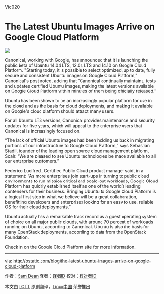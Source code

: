   Vic020

The Latest Ubuntu Images Arrive on Google Cloud Platform
================================================================================
![](http://ostatic.com/files/images/ubuntu_image_5.png)

Canonical, working with Google, has announced that it is launching the public beta of Ubuntu 14.04 LTS, 12.04 LTS and 14.10 on Google Cloud Platform. "Starting today, it is possible to select optimized, up to date, fully secure and consistent Ubuntu images on Google Cloud Platform," Canonical's post noted, adding that "Canonical continually maintains, tests and updates certified Ubuntu images, making the latest versions available on Google Cloud Platform within minutes of them being officially released."

Ubuntu has been shown to be an increasingly popular platform for use in the cloud and as the basis for cloud deployments, and making it available on Google's cloud platform should attract many users. 

For all Ubuntu LTS versions, Canonical provides maintenance and security updates for five years, which will appeal to the enterprise users that Canonical is increasingly focused on.

“The lack of official Ubuntu images had been holding us back in migrating portions of our infrastructure to Google Cloud Platform,” says Sebastian Stadil, founder of the leading open source cloud management platform, Scalr. “We are pleased to see Ubuntu technologies be made available to all our enterprise customers.” 

Federico Lucifredi, Certified Public Cloud product manager said, in a statement: “As more enterprises join start-ups in turning to public cloud environments to run mission critical and scale-out workloads, Google Cloud Platform has quickly established itself as one of the world’s leading contenders for their business. Bringing Ubuntu to Google Cloud Platform is a logical first step in what we believe will be a great collaboration, benefitting developers and enterprises looking for an easy to use, reliable OS for their cloud deployments.”

Ubuntu actually has a remarkable track record as a guest operating system of choice on all major public clouds, with around 70 percent of workloads running on Ubuntu, according to Canonical. Ubuntu is also the basis for many OpenStack deployments, according to data from the OpenStack Foundation.

Check in on the [Google Cloud Platform][1] site for more information.   

--------------------------------------------------------------------------------

via: http://ostatic.com/blog/the-latest-ubuntu-images-arrive-on-google-cloud-platform

作者：[Sam Dean][a]
译者：[译者ID](https://github.com/译者ID)
校对：[校对者ID](https://github.com/校对者ID)

本文由 [LCTT](https://github.com/LCTT/TranslateProject) 原创翻译，[Linux中国](http://linux.cn/) 荣誉推出

[a]:http://ostatic.com/member/samdean
[1]:https://cloud.google.com/compute/docs/operating-systems
